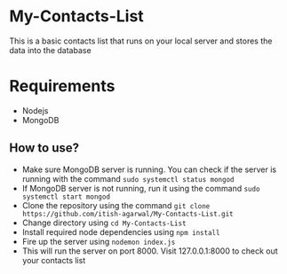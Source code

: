 # My-Contacts-List

This is a basic contacts list that runs on your local server and stores the data into the database

# Requirements
* Nodejs
* MongoDB 

## How to use?
* Make sure MongoDB server is running. You can check if the server is running with the command `sudo systemctl status mongod`
* If MongoDB server is not running, run it using the command `sudo systemctl start mongod`
* Clone the repository using the command `git clone https://github.com/itish-agarwal/My-Contacts-List.git`
* Change directory using `cd My-Contacts-List`
* Install required node dependencies using `npm install`
* Fire up the server using `nodemon index.js`
* This will run the server on port 8000. Visit 127.0.0.1:8000 to check out your contacts list
